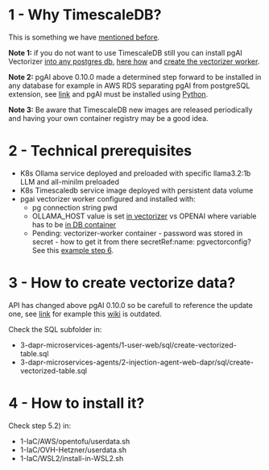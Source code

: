 # 1 - Why TimescaleDB?

This is something we have [mentioned before](https://github.com/inigokintana/homelab-2-prod-ai-golden-path/tree/main?tab=readme-ov-file#38---why-timescaledb).

**Note 1:** if you do not want to use TimescaleDB still you can install pgAI Vectorizer [into any postgres db](https://www.timescale.com/blog/pgai-vectorizer-now-works-with-any-postgres-database?utm_source=timescaledb&utm_medium=youtube&utm_campaign=yt-channel-2023&utm_content=timescale-blog), [here how](https://github.com/timescale/pgai/blob/released/docs/install/source.md) and [create the vectorizer worker](https://github.com/timescale/pgai). 

**Note 2:**
pgAI above 0.10.0 made a determined step forward to be installed in any database for example in AWS RDS separating pgAI from postgreSQL extension, see [link](https://github.com/timescale/pgai/blob/main/docs/vectorizer/migrating-from-extension.md) and pgAI must be installed using [Python](https://github.com/timescale/pgai/blob/main/docs/vectorizer/python-integration.md).

**Note 3:**
Be aware that TimescaleDB new images are released periodically and having your own container registry may be a good idea.

# 2 - Technical prerequisites
- K8s Ollama service deployed and preloaded with specific llama3.2:1b LLM and all-minilm preloaded  
- K8s Timescaledb service image deployed with persistent data volume 
- pgai vectorizer worker configured and installed with:
    - pg connection string pwd
    - OLLAMA_HOST value is set [in vectorizer](https://github.com/timescale/pgai/blob/main/docs/vectorizer-quick-start.md?ref=timescale.ghost.io) vs OPENAI where variable has to be [in DB container](https://github.com/timescale/pgai/blob/released/docs/vectorizer/quick-start-openai.md)
    - Pending: vectorizer-worker container - password was stored in secret - how to get it from there secretRef:name: pgvectorconfig? See this [example step 6](https://docs.tigerdata.com/self-hosted/latest/install/installation-kubernetes/).

# 3  - How to create vectorize data?

API has changed above pgAI 0.10.0 so be carefull to reference the update one, see [link](https://github.com/timescale/pgai/blob/main/docs/vectorizer/api-reference.md#install-or-upgrade-the-database-objects-necessary-for-vectorizer) for example this [wiki](https://github.com/timescale/pgai/blob/released/README.md) is outdated.

Check the SQL subfolder in:
- 3-dapr-microservices-agents/1-user-web/sql/create-vectorized-table.sql
- 3-dapr-microservices-agents/2-injection-agent-web-dapr/sql/create-vectorized-table.sql

# 4 - How to install it?

Check step 5.2) in:
- 1-IaC/AWS/opentofu/userdata.sh
- 1-IaC/OVH-Hetzner/userdata.sh
- 1-IaC/WSL2/install-in-WSL2.sh
